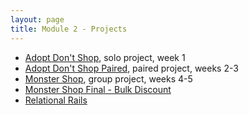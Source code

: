 ```yaml
---
layout: page
title: Module 2 - Projects
---
```


* [Adopt Don't Shop](https://github.com/turingschool-examples/adopt_dont_shop_2005), solo project, week 1  
* [Adopt Don't Shop Paired](https://github.com/turingschool-examples/adopt_dont_shop_paired), paired project, weeks 2-3
* [Monster Shop](https://github.com/turingschool-examples/monster_shop_2005), group project, weeks 4-5
* [Monster Shop Final - Bulk Discount](https://github.com/turingschool-examples/monster_shop_final)
* [Relational Rails](./relational_rails)

